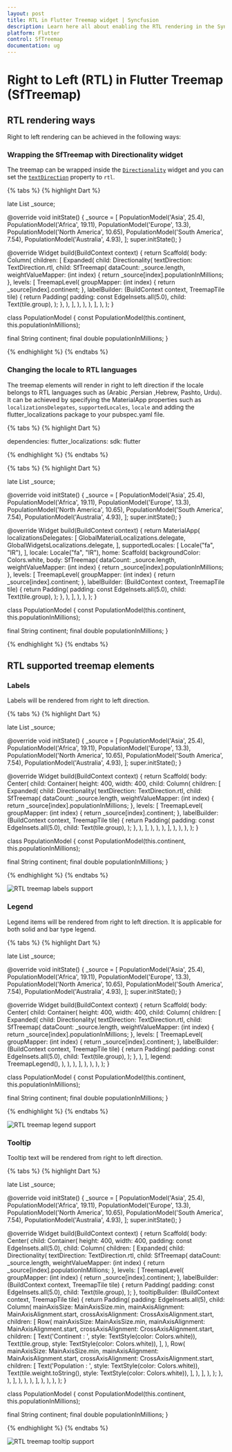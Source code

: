 ```yaml
---
layout: post
title: RTL in Flutter Treemap widget | Syncfusion
description: Learn here all about enabling the RTL rendering in the Syncfusion Flutter Treemap (SfTreemap) widget.
platform: Flutter
control: SfTreemap
documentation: ug
---
```


# Right to Left (RTL) in Flutter Treemap (SfTreemap)

## RTL rendering ways

Right to left rendering can be achieved in the following ways:

### Wrapping the SfTreemap with Directionality widget

The treemap can be wrapped inside the [`Directionality`](https://api.flutter.dev/flutter/widgets/Directionality-class.html) widget and you can set the [`textDirection`](https://api.flutter.dev/flutter/widgets/Directionality/textDirection.html) property to `rtl`.

{% tabs %}
{% highlight Dart %}

late List<PopulationModel> _source;

@override
void initState() {
   _source = <PopulationModel>[
      PopulationModel('Asia', 25.4),
      PopulationModel('Africa', 19.11),
      PopulationModel('Europe', 13.3),
      PopulationModel('North America', 10.65),
      PopulationModel('South America', 7.54),
      PopulationModel('Australia', 4.93),
   ];
   super.initState();
}

@override
Widget build(BuildContext context) {
  return Scaffold(
     body: Column(
        children: [
          Expanded(
            child: Directionality(
              textDirection: TextDirection.rtl,
              child: SfTreemap(
                dataCount: _source.length,
                weightValueMapper: (int index) {
                  return _source[index].populationInMillions;
                },
                levels: [
                  TreemapLevel(
                    groupMapper: (int index) {
                      return _source[index].continent;
                    },
                    labelBuilder: (BuildContext context, TreemapTile tile) {
                      return Padding(
                        padding: const EdgeInsets.all(5.0),
                        child: Text(tile.group),
                      );
                    },
                  ),
                ],
              ),
            ),
          ),
        ],
      ),
   );
}

class PopulationModel {
  const PopulationModel(this.continent, this.populationInMillions);

  final String continent;
  final double populationInMillions;
}

{% endhighlight %}
{% endtabs %}

### Changing the locale to RTL languages

The treemap elements will render in right to left direction if the locale belongs to RTL languages such as (Arabic ,Persian ,Hebrew, Pashto, Urdu). It can be achieved by specifying the MaterialApp properties such as `localizationsDelegates`, `supportedLocales`, `locale` and adding the flutter_localizations package to your pubspec.yaml file.

{% tabs %}
{% highlight Dart %}

dependencies:
  flutter_localizations:
    sdk: flutter

{% endhighlight %}
{% endtabs %}

{% tabs %}
{% highlight Dart %}

late List<PopulationModel> _source;

@override
void initState() {
   _source = <PopulationModel>[
      PopulationModel('Asia', 25.4),
      PopulationModel('Africa', 19.11),
      PopulationModel('Europe', 13.3),
      PopulationModel('North America', 10.65),
      PopulationModel('South America', 7.54),
      PopulationModel('Australia', 4.93),
   ];
   super.initState();
}

@override
Widget build(BuildContext context) {
   return MaterialApp(
      localizationsDelegates: [
        GlobalMaterialLocalizations.delegate,
        GlobalWidgetsLocalizations.delegate,
      ],
      supportedLocales: [
        Locale("fa", "IR"),
      ],
      locale: Locale("fa", "IR"),
      home: Scaffold(
        backgroundColor: Colors.white,
        body: SfTreemap(
          dataCount: _source.length,
          weightValueMapper: (int index) {
            return _source[index].populationInMillions;
          },
          levels: [
            TreemapLevel(
              groupMapper: (int index) {
                return _source[index].continent;
              },
              labelBuilder: (BuildContext context, TreemapTile tile) {
                return Padding(
                  padding: const EdgeInsets.all(5.0),
                  child: Text(tile.group),
                );
              },
            ),
          ],
        ),
      ),
   );
}

class PopulationModel {
  const PopulationModel(this.continent, this.populationInMillions);

  final String continent;
  final double populationInMillions;
}

{% endhighlight %}
{% endtabs %}

## RTL supported treemap elements

### Labels

Labels will be rendered from right to left direction.

{% tabs %}
{% highlight Dart %}

late List<PopulationModel> _source;

@override
void initState() {
   _source = <PopulationModel>[
      PopulationModel('Asia', 25.4),
      PopulationModel('Africa', 19.11),
      PopulationModel('Europe', 13.3),
      PopulationModel('North America', 10.65),
      PopulationModel('South America', 7.54),
      PopulationModel('Australia', 4.93),
   ];
   super.initState();
}

@override
Widget build(BuildContext context) {
  return Scaffold(
     body: Center(
        child: Container(
          height: 400,
          width: 400,
          child: Column(
            children: [
              Expanded(
                child: Directionality(
                  textDirection: TextDirection.rtl,
                  child: SfTreemap(
                    dataCount: _source.length,
                    weightValueMapper: (int index) {
                      return _source[index].populationInMillions;
                    },
                    levels: [
                      TreemapLevel(
                        groupMapper: (int index) {
                          return _source[index].continent;
                        },
                        labelBuilder: (BuildContext context, TreemapTile tile) {
                          return Padding(
                            padding: const EdgeInsets.all(5.0),
                            child: Text(tile.group),
                          );
                        },
                      ),
                    ],
                  ),
                ),
              ),
            ],
          ),
        ),
      ),
   );
}

class PopulationModel {
  const PopulationModel(this.continent, this.populationInMillions);

  final String continent;
  final double populationInMillions;
}

{% endhighlight %}
{% endtabs %}

![RTL treemap labels support](images/right-to-left/treemap-label-rtl.png)

### Legend

Legend items will be rendered from right to left direction. It is applicable for both solid and bar type legend.

{% tabs %}
{% highlight Dart %}

late List<PopulationModel> _source;

@override
void initState() {
   _source = <PopulationModel>[
      PopulationModel('Asia', 25.4),
      PopulationModel('Africa', 19.11),
      PopulationModel('Europe', 13.3),
      PopulationModel('North America', 10.65),
      PopulationModel('South America', 7.54),
      PopulationModel('Australia', 4.93),
   ];
   super.initState();
}

@override
Widget build(BuildContext context) {
  return Scaffold(
     body: Center(
        child: Container(
          height: 400,
          width: 400,
          child: Column(
            children: [
              Expanded(
                child: Directionality(
                  textDirection: TextDirection.rtl,
                  child: SfTreemap(
                    dataCount: _source.length,
                    weightValueMapper: (int index) {
                      return _source[index].populationInMillions;
                    },
                    levels: [
                      TreemapLevel(
                        groupMapper: (int index) {
                          return _source[index].continent;
                        },
                        labelBuilder: (BuildContext context, TreemapTile tile) {
                          return Padding(
                            padding: const EdgeInsets.all(5.0),
                            child: Text(tile.group),
                          );
                        },
                      ),
                    ],
                    legend: TreemapLegend(),
                  ),
                ),
              ),
            ],
          ),
        ),
      ),
   );
}

class PopulationModel {
  const PopulationModel(this.continent, this.populationInMillions);

  final String continent;
  final double populationInMillions;
}

{% endhighlight %}
{% endtabs %}

![RTL treemap legend support](images/right-to-left/treemap-legend-rtl.png)

### Tooltip

Tooltip text will be rendered from right to left direction.

{% tabs %}
{% highlight Dart %}

late List<PopulationModel> _source;

@override
void initState() {
   _source = <PopulationModel>[
      PopulationModel('Asia', 25.4),
      PopulationModel('Africa', 19.11),
      PopulationModel('Europe', 13.3),
      PopulationModel('North America', 10.65),
      PopulationModel('South America', 7.54),
      PopulationModel('Australia', 4.93),
   ];
   super.initState();
}

@override
Widget build(BuildContext context) {
  return Scaffold(
     body: Center(
        child: Container(
          height: 400,
          width: 400,
          padding: const EdgeInsets.all(5.0),
          child: Column(
            children: [
              Expanded(
                child: Directionality(
                  textDirection: TextDirection.rtl,
                  child: SfTreemap(
                    dataCount: _source.length,
                    weightValueMapper: (int index) {
                      return _source[index].populationInMillions;
                    },
                    levels: [
                      TreemapLevel(
                        groupMapper: (int index) {
                          return _source[index].continent;
                        },
                        labelBuilder: (BuildContext context, TreemapTile tile) {
                          return Padding(
                            padding: const EdgeInsets.all(5.0),
                            child: Text(tile.group),
                          );
                        },
                        tooltipBuilder:
                            (BuildContext context, TreemapTile tile) {
                          return Padding(
                            padding: EdgeInsets.all(5),
                            child: Column(
                              mainAxisSize: MainAxisSize.min,
                              mainAxisAlignment: MainAxisAlignment.start,
                              crossAxisAlignment: CrossAxisAlignment.start,
                              children: [
                                Row(
                                  mainAxisSize: MainAxisSize.min,
                                  mainAxisAlignment: MainAxisAlignment.start,
                                  crossAxisAlignment: CrossAxisAlignment.start,
                                  children: [
                                    Text('Continent   : ',
                                        style: TextStyle(color: Colors.white)),
                                    Text(tile.group,
                                        style: TextStyle(color: Colors.white)),
                                  ],
                                ),
                                Row(
                                  mainAxisSize: MainAxisSize.min,
                                  mainAxisAlignment: MainAxisAlignment.start,
                                  crossAxisAlignment: CrossAxisAlignment.start,
                                  children: [
                                    Text('Population : ',
                                        style: TextStyle(color: Colors.white)),
                                    Text(tile.weight.toString(),
                                        style: TextStyle(color: Colors.white)),
                                  ],
                                ),
                              ],
                            ),
                          );
                        },
                      ),
                    ],
                  ),
                ),
              ),
            ],
          ),
        ),
     ),
  );
}

class PopulationModel {
  const PopulationModel(this.continent, this.populationInMillions);

  final String continent;
  final double populationInMillions;
}

{% endhighlight %}
{% endtabs %}

![RTL treemap tooltip support](images/right-to-left/treemap-tooltip-rtl.png)
